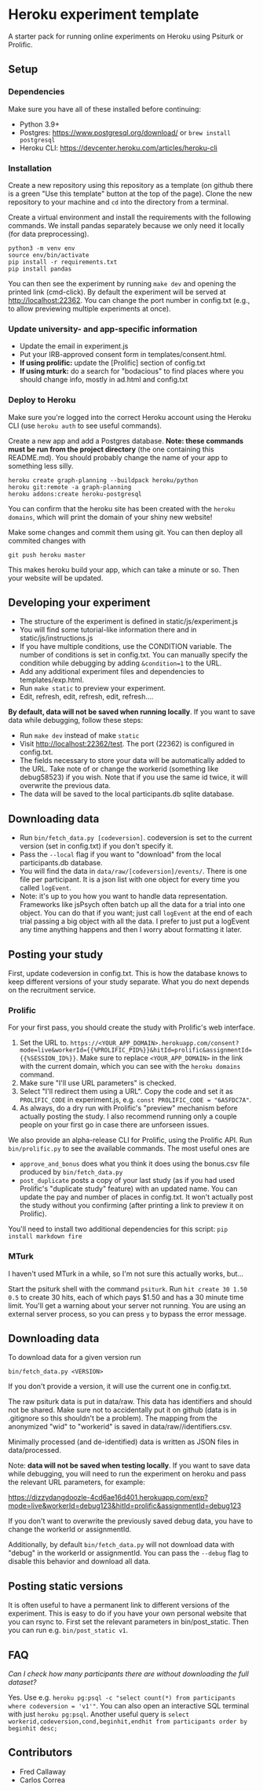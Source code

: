 # Heroku experiment template

A starter pack for running online experiments on Heroku using Psiturk or Prolific.

## Setup

### Dependencies

Make sure you have all of these installed before continuing:

- Python 3.9+ 
- Postgres: https://www.postgresql.org/download/ or `brew install postgresql`
- Heroku CLI: https://devcenter.heroku.com/articles/heroku-cli

### Installation

Create a new repository using this repository as a template (on github there is a green "Use this template" button at the top of the page). Clone the new repository to your machine and `cd` into the directory from a terminal.

Create a virtual environment and install the requirements with the following commands. We install pandas separately because we only need it locally (for data preprocessing).
```
python3 -m venv env
source env/bin/activate   
pip install -r requirements.txt
pip install pandas
```

You can then see the experiment by running `make dev` and opening the printed link (cmd-click). By default the experiment will be served at <http://localhost:22362>. You can change the port number in config.txt (e.g., to allow previewing multiple experiments at once).

### Update university- and app-specific information

- Update the email in experiment.js
- Put your IRB-approved consent form in templates/consent.html.
- **If using prolific:** update the [Prolific] section of config.txt
- **If using mturk:** do a search for "bodacious" to find places where you should change info, mostly in ad.html and config.txt


### Deploy to Heroku

Make sure you're logged into the correct Heroku account using the Heroku CLI (use `heroku auth` to see useful commands).

Create a new app and add a Postgres database. **Note: these commands must be run from the project directory** (the one containing this README.md). You should probably change the name of your app to something less silly.
```
heroku create graph-planning --buildpack heroku/python
heroku git:remote -a graph-planning
heroku addons:create heroku-postgresql
```
You can confirm that the heroku site has been created with the `heroku domains`, which will print the domain of your shiny new website!

Make some changes and commit them using git. You can then deploy all commited changes with
```
git push heroku master
```

This makes heroku build your app, which can take a minute or so. Then your website will be updated.

## Developing your experiment

- The structure of the experiment is defined in static/js/experiment.js
- You will find some tutorial-like information there and in static/js/instructions.js
- If you have multiple conditions, use the CONDITION variable. The number of conditions is set in config.txt. You can manually specify the condition while debugging by adding `&condition=1` to the URL.
- Add any additional experiment files and dependencies to templates/exp.html.
- Run `make static` to preview your experiment.
- Edit, refresh, edit, refresh, edit, refresh....

**By default, data will not be saved when running locally**. If you want to save data while debugging, follow these steps:

- Run `make dev` instead of make `static`
- Visit <http://localhost:22362/test>. The port (22362) is configured in config.txt. 
- The fields necessary to store your data will be automatically added to the URL. Take note of or change the workerid (something like debug58523) if you wish. Note that if you use the same id twice, it will overwrite the previous data.
- The data will be saved to the local participants.db sqlite database.

## Downloading data

- Run `bin/fetch_data.py [codeversion]`. codeversion is set to the current version (set in config.txt) if you don't specify it.
- Pass the `--local` flag if you want to "download" from the local participants.db database.
- You will find the data in `data/raw/[codeversion]/events/`. There is one file per participant. It is a json list with one object for every time you called `logEvent`.
- Note: it's up to you how you want to handle data representation. Frameworks like jsPsych often batch up all the data for a trial into one object. You can do that if you want; just call `logEvent` at the end of each trial passing a big object with all the data. I prefer to just put a logEvent any time anything happens and then I worry about formatting it later.

## Posting your study

First, update codeversion in config.txt. This is how the database knows to keep different versions of your study separate. What you do next depends on the recruitment service.

### Prolific

For your first pass, you should create the study with Prolific's web interface. 

1. Set the URL to. `https://<YOUR_APP_DOMAIN>.herokuapp.com/consent?mode=live&workerId={{%PROLIFIC_PID%}}&hitId=prolific&assignmentId={{%SESSION_ID%}}`. Make sure to replace `<YOUR_APP_DOMAIN>` in the link with the current domain, which you can see with the `heroku domains` command.
2. Make sure "I'll use URL parameters" is checked.
3. Select "I'll redirect them using a URL". Copy the code and set it as `PROLIFIC_CODE` in experiment.js, e.g. `const PROLIFIC_CODE = "6A5FDC7A"`.
4. As always, do a dry run with Prolific's "preview" mechanism before actually posting the study. I also recommend running only a couple people on your first go in case there are unforseen issues.

We also provide an alpha-release CLI for Prolific, using the Prolific API. Run `bin/prolific.py` to see the available commands. The most useful ones are 

- `approve_and_bonus` does what you think it does using the bonus.csv file produced by `bin/fetch_data.py`
- `post_duplicate` posts a copy of your last study (as if you had used Prolific's "duplicate study" feature) with an updated name. You can update the pay and number of places in config.txt. It won't actually post the study without you confirming (after printing a link to preview it on Prolific).

You'll need to install two additional dependencies for this script: `pip install markdown fire`

### MTurk

I haven't used MTurk in a while, so I'm not sure this actually works, but...

Start the psiturk shell with the command `psiturk`. Run `hit create 30 1.50 0.5` to create 30 hits, each of which pays $1.50 and has a 30 minute time limit. You'll get a warning about your server not running. You are using an external server process, so you can press `y` to bypass the error message.

## Downloading data

To download data for a given version run

```
bin/fetch_data.py <VERSION>
```

If you don't provide a version, it will use the current one in config.txt.

The raw psiturk data is put in data/raw. This data has identifiers and should not be shared. Make sure not to accidentally put it on github (data is in .gitignore so this shouldn't be a problem). The mapping from the anonymized "wid" to "workerid" is saved in data/raw/<VERSION>/identifiers.csv.

Minimally processed (and de-identified) data is written as JSON files in data/processed.

Note: **data will not be saved when testing locally**. If you want to save data while debugging, you will need to run the experiment on heroku and pass the relevant URL parameters, for example:

https://dizzydangdoozle-4cd6ae16d401.herokuapp.com/exp?mode=live&workerId=debug123&hitId=prolific&assignmentId=debug123

If you don't want to overwrite the previously saved debug data, you have to change the workerId or assignmentId. 

Additionally, by default `bin/fetch_data.py` will not download data with "debug" in the workerId or assignmentId. You can pass the `--debug` flag to disable this behavior and download all data.

## Posting static versions

It is often useful to have a permanent link to different versions of the experiment. This is easy to do if you have your own personal website that you can rsync to. First set the relevant parameters in bin/post_static. Then you can run e.g. `bin/post_static v1`.

## FAQ

_Can I check how many participants there are without downloading the full dataset?_

Yes. Use e.g. `heroku pg:psql -c "select count(*) from participants where codeversion = 'v1'"`. You can also open an interactive SQL terminal with just `heroku pg:psql`. Another useful query is `select workerid,codeversion,cond,beginhit,endhit from participants order by beginhit desc;`

## Contributors

- Fred Callaway
- Carlos Correa

